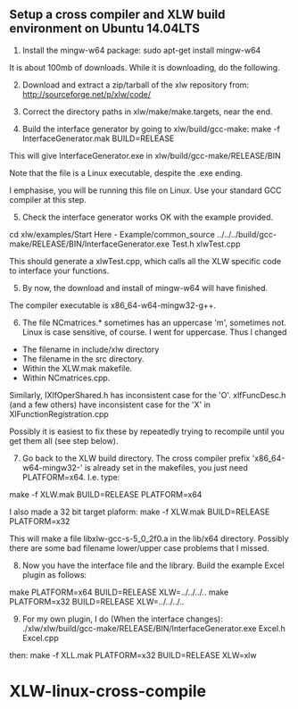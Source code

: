 Setup a cross compiler and XLW build environment on Ubuntu 14.04LTS
-------------------------------------------------------------------

1) Install the mingw-w64 package:
sudo apt-get install mingw-w64

It is about 100mb of downloads.  While it is downloading, do the following.

2) Download and extract a zip/tarball of the xlw repository from:
http://sourceforge.net/p/xlw/code/

3) Correct the directory paths in xlw/make/make.targets, near the end.  

4) Build the interface generator by going to xlw/build/gcc-make: 
make -f InterfaceGenerator.mak BUILD=RELEASE

This will give InterfaceGenerator.exe in xlw/build/gcc-make/RELEASE/BIN

Note that the file is a Linux executable, despite the .exe ending.

I emphasise, you will be running this file on Linux.  Use your standard GCC 
compiler at this step.

5) Check the interface generator works OK with the example provided.

cd xlw/examples/Start Here - Example/common_source
../../../build/gcc-make/RELEASE/BIN/InterfaceGenerator.exe Test.h xlwTest.cpp

This should generate a xlwTest.cpp, which calls all the XLW specific code to
interface your functions.

5) By now, the download and install of mingw-w64 will have finished.  

The compiler executable is x86_64-w64-mingw32-g++.

6) The file NCmatrices.* sometimes has an uppercase 'm', sometimes not. 
Linux is case sensitive, of course.  I went for uppercase.  Thus I changed

* The filename in include/xlw directory
* The filename in the src directory.  
* Within the XLW.mak makefile.
* Within NCmatrices.cpp.

Similarly,
IXlfOperShared.h has inconsistent case for the 'O'.
xlfFuncDesc.h (and a few others) have inconsistent case for the 'X' in XlFunctionRegistration.cpp

Possibly it is easiest to fix these by repeatedly trying to recompile until you get them all (see step below).

7) Go back to the XLW build directory.  The cross compiler prefix 
'x86_64-w64-mingw32-' is already set in the makefiles, you just 
need PLATFORM=x64.  I.e. type:

make -f XLW.mak BUILD=RELEASE PLATFORM=x64

I also made a 32 bit target plaform:
make -f XLW.mak BUILD=RELEASE PLATFORM=x32

This will make a file libxlw-gcc-s-5_0_2f0.a in the lib/x64 directory.
Possibly there are some bad filename lower/upper case problems that I missed.

8) Now you have the interface file and the library.  Build the example 
Excel plugin as follows:


make PLATFORM=x64 BUILD=RELEASE XLW=../../../..
make PLATFORM=x32 BUILD=RELEASE XLW=../../../..


9) For my own plugin, I do
(When the interface changes):
./xlw/xlw/build/gcc-make/RELEASE/BIN/InterfaceGenerator.exe Excel.h Excel.cpp

then:
make -f XLL.mak PLATFORM=x32 BUILD=RELEASE XLW=xlw




# XLW-linux-cross-compile
